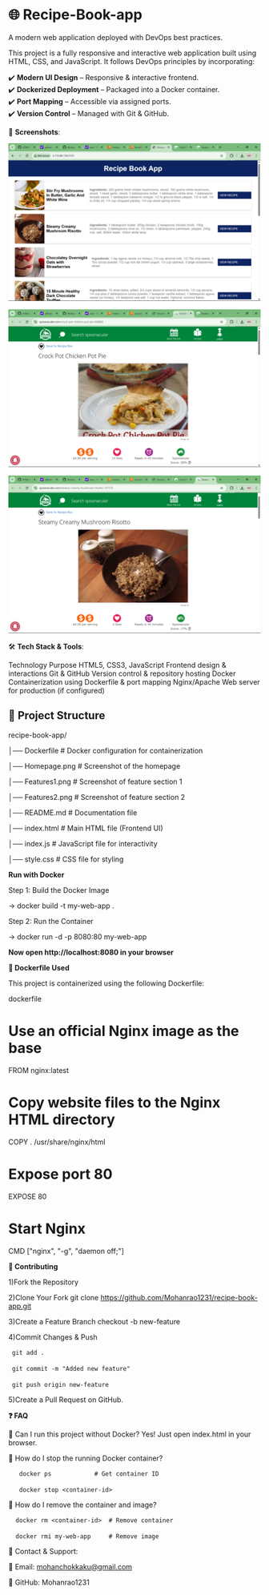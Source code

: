 

# 🌐 Recipe-Book-app

 A modern web application deployed with DevOps best practices.


This project is a fully responsive and interactive web application built using HTML, CSS, and JavaScript. It follows DevOps principles by incorporating:

✔️ **Modern UI Design** – Responsive & interactive frontend.  
✔️ **Dockerized Deployment** – Packaged into a Docker container.  
✔️ **Port Mapping** – Accessible via assigned ports.  
✔️ **Version Control** – Managed with Git & GitHub. 


 📸 **Screenshots**:

![Homepage Screenshot](Homepage.png)

![Features1 Screenshot](Features1.png)

![Features2 Screenshot](Features2.png)



🛠️ **Tech Stack & Tools**:

Technology	                                             Purpose
HTML5, CSS3, JavaScript	                     Frontend design & interactions
Git & GitHub	                                Version control & repository hosting
Docker	                                      Containerization using Dockerfile & port mapping
Nginx/Apache                                	Web server for production (if configured)



## 📂 **Project Structure**  

recipe-book-app/

│── Dockerfile                  # Docker configuration for containerization


│── Homepage.png                # Screenshot of the homepage


│── Features1.png               # Screenshot of feature section 1


│── Features2.png               # Screenshot of feature section 2


│── README.md                   # Documentation file


│── index.html                  # Main HTML file (Frontend UI)


│── index.js                    # JavaScript file for interactivity


│── style.css                   # CSS file for styling


**Run with Docker**

Step 1: Build the Docker Image

  ->    docker build -t my-web-app .
      
Step 2: Run the Container

  ->    docker run -d -p 8080:80 my-web-app

**Now open http://localhost:8080 in your browser**




**📌 Dockerfile Used**

This project is containerized using the following Dockerfile:

dockerfile

# Use an official Nginx image as the base

FROM nginx:latest

# Copy website files to the Nginx HTML directory

COPY . /usr/share/nginx/html

# Expose port 80

EXPOSE 80

# Start Nginx

CMD ["nginx", "-g", "daemon off;"]



**🔗 Contributing**

1)Fork the Repository



2)Clone Your Fork
     git clone https://github.com/Mohanrao1231/recipe-book-app.git


     
3)Create a Feature Branch
     checkout -b new-feature


     
4)Commit Changes & Push

     git add . 
     
     git commit -m "Added new feature"
     
     git push origin new-feature


     
5)Create a Pull Request on GitHub.


**❓ FAQ**

🔹 Can I run this project without Docker?
        Yes! Just open index.html in your browser.

🔹 How do I stop the running Docker container?

       docker ps            # Get container ID  
       
       docker stop <container-id>
  
🔹 How do I remove the container and image?

      docker rm <container-id>  # Remove container  
      
      docker rmi my-web-app     # Remove image

💬 Contact & Support:

📧 Email: mohanchokkaku@gmail.com

📌 GitHub: Mohanrao1231






 
